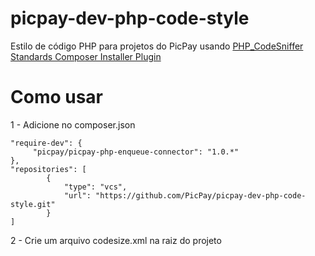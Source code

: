 # picpay-dev-php-code-style
Estilo de código PHP para projetos do PicPay usando [PHP_CodeSniffer Standards Composer Installer Plugin](https://github.com/Dealerdirect/phpcodesniffer-composer-installer)


# Como usar

1 - Adicione no composer.json 

```
"require-dev": {
     "picpay/picpay-php-enqueue-connector": "1.0.*"
},
"repositories": [
        {
            "type": "vcs",
            "url": "https://github.com/PicPay/picpay-dev-php-code-style.git"
        }
]        
```

2 - Crie um arquivo codesize.xml na raiz do projeto
```
```

